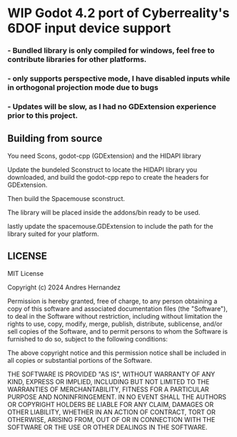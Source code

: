 # WIP Godot 4.2 port of Cyberreality's 6DOF input device support 
### - Bundled library is only compiled for windows, feel free to contribute libraries for other platforms.
### - only supports perspective mode, I have disabled inputs while in orthogonal projection mode due to bugs
### - Updates will be slow, as I had no GDExtension experience prior to this project.

## Building from source 
You need Scons, godot-cpp (GDExtension) and the HIDAPI library

Update the bundeled Sconstruct to locate the HIDAPI library you downloaded, and build the godot-cpp repo to create the headers for GDExtension.

Then build the Spacemouse sconstruct.

The library will be placed inside the addons/bin ready to be used.

lastly update the spacemouse.GDExtension to include the path for the library suited for your platform. 

## LICENSE

MIT License

Copyright (c) 2024 Andres Hernandez

Permission is hereby granted, free of charge, to any person obtaining a copy
of this software and associated documentation files (the "Software"), to deal
in the Software without restriction, including without limitation the rights
to use, copy, modify, merge, publish, distribute, sublicense, and/or sell
copies of the Software, and to permit persons to whom the Software is
furnished to do so, subject to the following conditions:

The above copyright notice and this permission notice shall be included in all
copies or substantial portions of the Software.

THE SOFTWARE IS PROVIDED "AS IS", WITHOUT WARRANTY OF ANY KIND, EXPRESS OR
IMPLIED, INCLUDING BUT NOT LIMITED TO THE WARRANTIES OF MERCHANTABILITY,
FITNESS FOR A PARTICULAR PURPOSE AND NONINFRINGEMENT. IN NO EVENT SHALL THE
AUTHORS OR COPYRIGHT HOLDERS BE LIABLE FOR ANY CLAIM, DAMAGES OR OTHER
LIABILITY, WHETHER IN AN ACTION OF CONTRACT, TORT OR OTHERWISE, ARISING FROM,
OUT OF OR IN CONNECTION WITH THE SOFTWARE OR THE USE OR OTHER DEALINGS IN THE
SOFTWARE.
